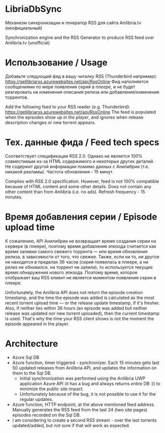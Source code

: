 # LibriaDbSync
Механизм синхронизации и генератор RSS для сайта Anilibria.tv (неофициальный)

Synchronization engine and the RSS Generator to produce RSS feed over Anilibria.tv (unofficial)

# Использование / Usage
Добавьте следующий фид в вашу читалку RSS (Thunderbird например): https://getlibriarss.azurewebsites.net/api/RssOnline
Фид наполняется сообщениями по мере появления серий *в плеере*, и не будет реагировать на изменения описания релиза или добавления/изменения торрентов.

Add the following feed to your RSS reader (e.g. Thunderbird): https://getlibriarss.azurewebsites.net/api/RssOnline
The feed is populated when the episodes show up *in the player*, and ignores when release description changes or new torrent appears.

# Тех. данные фида / Feed tech specs
Соответствует спецификации RSS 2.0. Однако не является 100% совместимым из-за HTML содержимого и некоторых других деталей. Не содержит другой информации помимо данных с Анилибрии (т.е. никакой рекламы). Частота обновления - 15 минут.

Complies with RSS 2.0 specification. However, feed is not 100% compatible because of HTML content and some other details. Does not contain any other content than from Anilibria (i.e. no ads). Refresh frequency - 15 minutes.

# Время добавления серии / Episode upload time
К сожалению, API Анилибрии не возвращает время создания серии на сервере (в плеере), поэтому время добавления эпизода считается как время заливки самого свежего торрента — или время обновления релиза, в зависимости от того, что свежее. Также, если ни то, ни другое не находится в пределах 36 часов (серия появилась в плеере, а ни релиз не обновился, ни торрент не залили), то используется текущее время обнаружения нового эпизода. Поэтому время, которое отображает ваш RSS клиент не является моментом появления серии в плеере.

Unfortunately, the Anilibria API does not return the episode creation timestamp, and the time the episode was added is calculated as the most recent torrent upload time — or the release update timestamp, if it's fresher. Also, if neither lies within 36 hours (an episode was added but neither release was updated nor new torrent uploaded), then the current timestamp is used. That's why the time your RSS client shows is not the moment the episode appeared in the player.

# Architecture
 - Azure Sql DB
 - Azure function, timer triggered - synchronizer. Each 15 minutes gets last 50 updated releases from Anilibria API, and updates the information on them to the Sql DB.
     - Initial synchronization was performed using the Anilibria UWP application Azure API (it has a bug and always returns *entire* DB :)) to minimize the public site impact.
     - Unfortunately because of the bug, it is not possible to use it for the regular updates.
 - Azure function, HTTP endpoint, at the above mentioned feed address. Manually generates the RSS feed from the last 24 (two site pages) episodes recorded on the Sql DB.
 - I am considering to create a second RSS stream - over the last torrents updated/added, but not sure if that will work as expected.

